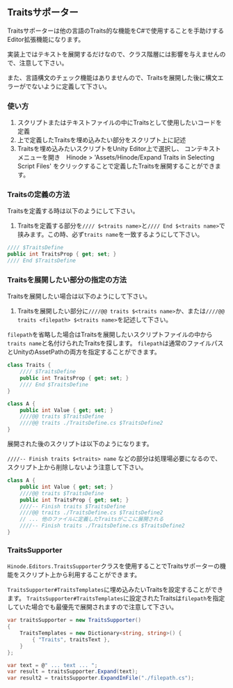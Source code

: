 ﻿## Traitsサポーター

Traitsサポーターは他の言語のTraits的な機能をC#で使用することを手助けするEditor拡張機能になります。

実装上ではテキストを展開するだけなので、クラス階層には影響を与えませんので、注意して下さい。

また、言語構文のチェック機能はありませんので、Traitsを展開した後に構文エラーがでないように定義して下さい。

### 使い方

1. スクリプトまたはテキストファイルの中にTraitsとして使用したいコードを定義
1. 上で定義したTraitsを埋め込みたい部分をスクリプト上に記述
1. Traitsを埋め込みたいスクリプトをUnity Editor上で選択し、 コンテキストメニューを開き　Hinode > 'Assets/Hinode/Expand Traits in Selecting Script Files' をクリックすることで定義したTraitsを展開することができます。

### Traitsの定義の方法

Traitsを定義する時は以下のようにして下さい。

1. Traitsを定義する部分を`//// $<traits name>`と`//// End $<traits name>`で挟みます。この時、必ず`traits name`を一致するようにして下さい。


```csharp
//// $TraitsDefine
public int TraitsProp { get; set; }
//// End $TraitsDefine
```

### Traitsを展開したい部分の指定の方法

Traitsを展開したい場合は以下のようにして下さい。

1. Traitsを展開したい部分に`////@@ traits $<traits name>`か、または`////@@ traits <filepath> $<traits name>`を記述して下さい。

`filepath`を省略した場合はTraitsを展開したいスクリプトファイルの中から`traits name`と名付けられたTraitsを探します。
`filepath`は通常のファイルパスとUnityのAssetPathの両方を指定することができます。

```csharp
class Traits {
    //// $TraitsDefine
    public int TraitsProp { get; set; }
    //// End $TraitsDefine
}

class A {
    public int Value { get; set; }
    ////@@ traits $TraitsDefine
    ////@@ traits ./TraitsDefine.cs $TraitsDefine2
}
```

展開された後のスクリプトは以下のようになります。

`////-- Finish traits $<traits> name` などの部分は処理場必要になるので、スクリプト上から削除しないよう注意して下さい。

```csharp
class A {
    public int Value { get; set; }
    ////@@ traits $TraitsDefine
    public int TraitsProp { get; set; }
    ////-- Finish traits $TraitsDefine
    ////@@ traits ./TraitsDefine.cs $TraitsDefine2
    // ... 他のファイルに定義したTraitsがここに展開される
    ////-- Finish traits ./TraitsDefine.cs $TraitsDefine2
}
```

### TraitsSupporter

`Hinode.Editors.TraitsSupporter`クラスを使用することでTraitsサポーターの機能をスクリプト上から利用することができます。

`TraitsSupporter#TraitsTemplates`に埋め込みたいTraitsを設定することができます。
`TraitsSupporter#TraitsTemplates`に設定されたTraitsは`filepath`を指定していた場合でも最優先で展開されますので注意して下さい。


```csharp
var traitsSupporter = new TraitsSupporter()
{
    TraitsTemplates = new Dictionary<string, string>() {
        { "Traits", traitsText },
    }
};

var text = @" ... text ... ";
var result = traitsSupporter.Expand(text);
var result2 = traitsSupporter.ExpandInFile("./filepath.cs");

```
